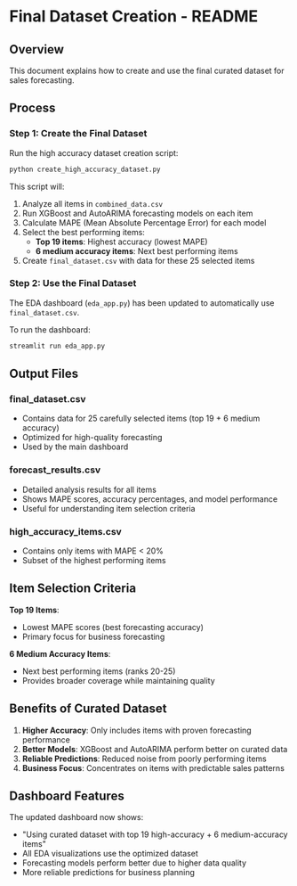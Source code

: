 # Final Dataset Creation - README

## Overview
This document explains how to create and use the final curated dataset for sales forecasting.

## Process

### Step 1: Create the Final Dataset
Run the high accuracy dataset creation script:
```bash
python create_high_accuracy_dataset.py
```

This script will:
1. Analyze all items in `combined_data.csv`
2. Run XGBoost and AutoARIMA forecasting models on each item
3. Calculate MAPE (Mean Absolute Percentage Error) for each model
4. Select the best performing items:
   - **Top 19 items**: Highest accuracy (lowest MAPE)
   - **6 medium accuracy items**: Next best performing items
5. Create `final_dataset.csv` with data for these 25 selected items

### Step 2: Use the Final Dataset
The EDA dashboard (`eda_app.py`) has been updated to automatically use `final_dataset.csv`.

To run the dashboard:
```bash
streamlit run eda_app.py
```

## Output Files

### final_dataset.csv
- Contains data for 25 carefully selected items (top 19 + 6 medium accuracy)
- Optimized for high-quality forecasting
- Used by the main dashboard

### forecast_results.csv
- Detailed analysis results for all items
- Shows MAPE scores, accuracy percentages, and model performance
- Useful for understanding item selection criteria

### high_accuracy_items.csv
- Contains only items with MAPE < 20%
- Subset of the highest performing items

## Item Selection Criteria

**Top 19 Items**: 
- Lowest MAPE scores (best forecasting accuracy)
- Primary focus for business forecasting

**6 Medium Accuracy Items**:
- Next best performing items (ranks 20-25)
- Provides broader coverage while maintaining quality

## Benefits of Curated Dataset

1. **Higher Accuracy**: Only includes items with proven forecasting performance
2. **Better Models**: XGBoost and AutoARIMA perform better on curated data
3. **Reliable Predictions**: Reduced noise from poorly performing items
4. **Business Focus**: Concentrates on items with predictable sales patterns

## Dashboard Features

The updated dashboard now shows:
- "Using curated dataset with top 19 high-accuracy + 6 medium-accuracy items"
- All EDA visualizations use the optimized dataset
- Forecasting models perform better due to higher data quality
- More reliable predictions for business planning
